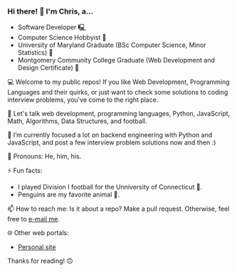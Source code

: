 ### Hi there! 👋 I'm Chris, a...

  - Software Developer 🖳
  - Computer Science Hobbyist 📜
  - University of Maryland Graduate (BSc Computer Science, Minor Statistics) 🐢
  - Montgomery Community College Graduate (Web Development and Design Certificate) 🐴

💻 Welcome to my public repos! If you like Web Development, Programming Languages and their quirks, or just want to check some solutions to coding interview problems, you've come to the right place.

💬 Let's talk web development, programming languages, Python, JavaScript, Math, Algorithms, Data Structures, and football.

🌱 I’m currently focused a lot on backend engineering with Python and JavaScript, and post a few interview problem solutions now and then :)

👦 Pronouns: He, him, his.

⚡ Fun facts:

  - I played Division I football for the Unniversity of Connecticut 🏈.
  - Penguins are my favorite animal 🐧.

📫 How to reach me: Is it about a repo? Make a pull request. Otherwise, feel free to [e-mail me](mailto:christopher.d.lee123@gmail.com).

🌐 Other web portals:

  - [Personal site](https://acdlee.net/)

Thanks for reading! 🙃

<!--
**acdlee/acdlee** is a ✨ _special_ ✨ repository because its `README.md` (this file) appears on your GitHub profile.

Here are some ideas to get you started:

- 🔭 I’m currently working on ...
- 🌱 I’m currently learning ...
- 👯 I’m looking to collaborate on ...
- 🤔 I’m looking for help with ...
- 💬 Ask me about ...
- 📫 How to reach me: ...
- 😄 Pronouns: ...
- ⚡ Fun fact: ...
-->
